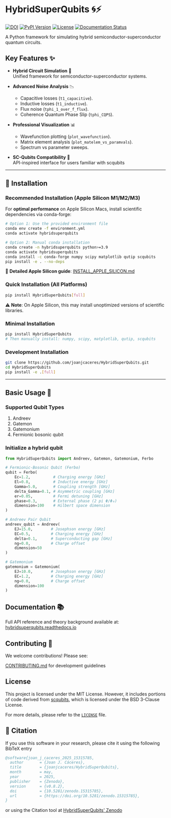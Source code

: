 # HybridSuperQubits 🌀⚡

[![DOI](https://zenodo.org/badge/DOI/10.5281/zenodo.14826349.svg)](https://doi.org/10.5281/zenodo.14826349)
[![PyPI Version](https://img.shields.io/pypi/v/HybridSuperQubits)](https://pypi.org/project/HybridSuperQubits/)
[![License](https://img.shields.io/badge/License-MIT-blue.svg)](https://opensource.org/licenses/MIT)
[![Documentation Status](https://readthedocs.org/projects/hybridsuperqubits/badge/?version=latest)](https://hybridsuperqubits.readthedocs.io/en/latest/?badge=latest)

A Python framework for simulating hybrid semiconductor-superconductor quantum circuits.

## Key Features ✨
- **Hybrid Circuit Simulation** 🔬  
  Unified framework for semiconductor-superconductor systems.

- **Advanced Noise Analysis** 📉  
  * Capacitive losses (```t1_capacitive```).
  * Inductive losses (```t1_inductive```).
  * Flux noise (```tphi_1_over_f_flux```).
  * Coherence Quantum Phase Slip (```tphi_CQPS```).
- **Professional Visualization** 📊  
  * Wavefunction plotting (```plot_wavefunction```).
  * Matrix element analysis (```plot_matelem_vs_paramvals```).
  * Spectrum vs parameter sweeps.
- **SC-Qubits Compatibility** 🔄  
  API-inspired interface for users familiar with scqubits

---

## 🚀 Installation

### Recommended Installation (Apple Silicon M1/M2/M3)

For **optimal performance** on Apple Silicon Macs, install scientific dependencies via conda-forge:

```bash
# Option 1: Use the provided environment file
conda env create -f environment.yml
conda activate hybridsuperqubits

# Option 2: Manual conda installation
conda create -n hybridsuperqubits python>=3.9
conda activate hybridsuperqubits
conda install -c conda-forge numpy scipy matplotlib qutip scqubits
pip install -e . --no-deps
```

📖 **Detailed Apple Silicon guide**: [INSTALL_APPLE_SILICON.md](INSTALL_APPLE_SILICON.md)

### Quick Installation (All Platforms)

```bash
pip install HybridSuperQubits[full]
```

⚠️ **Note**: On Apple Silicon, this may install unoptimized versions of scientific libraries.

### Minimal Installation

```bash
pip install HybridSuperQubits
# Then manually install: numpy, scipy, matplotlib, qutip, scqubits
```

### Development Installation

```bash
git clone https://github.com/joanjcaceres/HybridSuperQubits.git
cd HybridSuperQubits
pip install -e .[full]
```

---

## Basic Usage 🚀
### Supported Qubit Types
1. Andreev
2. Gatemon
3. Gatemonium
4. Fermionic bosonic qubit

### Initialize a hybrid qubit
```python
from HybridSuperQubits import Andreev, Gatemon, Gatemonium, Ferbo

# Fermionic-Bosonic Qubit (Ferbo)
qubit = Ferbo(
    Ec=1.2,          # Charging energy [GHz]
    El=0.8,          # Inductive energy [GHz]
    Gamma=5.0,       # Coupling strength [GHz]
    delta_Gamma=0.1, # Asymmetric coupling [GHz]
    er=0.05,         # Fermi detuning [GHz]
    phase=0.3,       # External phase (2 pi Φ/Φ₀)
    dimension=100    # Hilbert space dimension
)

# Andreev Pair Qubit
andreev_qubit = Andreev(
    EJ=15.0,        # Josephson energy [GHz]
    EC=0.5,         # Charging energy [GHz]
    delta=0.1,      # Superconducting gap [GHz]
    ng=0.0,         # Charge offset
    dimension=50
)

# Gatemonium
gatemonium = Gatemonium(
    EJ=10.0,        # Josephson energy [GHz]
    EC=1.2,         # Charging energy [GHz]
    ng=0.0,         # Charge offset
    dimension=100
)
```

## Documentation 📚

Full API reference and theory background available at:
[hybridsuperqubits.readthedocs.io](https://hybridsuperqubits.readthedocs.io/en/latest/?badge=latest)

## Contributing 🤝

We welcome contributions! Please see:

[CONTRIBUTING.md](CONTRIBUTING.md) for development guidelines

## License

This project is licensed under the MIT License. However, it includes portions of code derived from 
[scqubits](https://github.com/scqubits/scqubits), which is licensed under the BSD 3-Clause License.

For more details, please refer to the [`LICENSE`](./LICENSE) file.

## 📖 Citation

If you use this software in your research, please cite it using the following BibTeX entry

```bibtex
@software{joan_j_caceres_2025_15315785,
  author       = {Joan J. Cáceres},
  title        = {joanjcaceres/HybridSuperQubits},
  month        = may,
  year         = 2025,
  publisher    = {Zenodo},
  version      = {v0.8.2},
  doi          = {10.5281/zenodo.15315785},
  url          = {https://doi.org/10.5281/zenodo.15315785},
}
```

or using the Citation tool at [HybridSuperQubits' Zenodo](https://zenodo.org/records/15315785)
